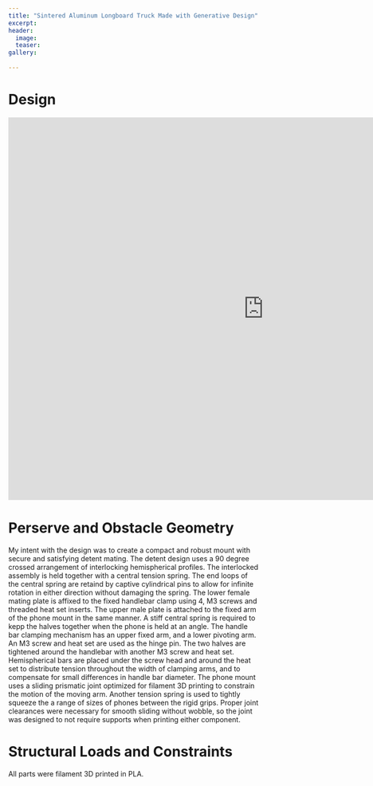 ```yaml
---
title: "Sintered Aluminum Longboard Truck Made with Generative Design"
excerpt: 
header:
  image: 
  teaser: 
gallery:
   
---
```


# Design
<iframe src="https://vanderbilt643.autodesk360.com/shares/public/SH286ddQT78850c0d8a4daca54665fddb3c7?mode=embed" width="1024" height="768" allowfullscreen="true" webkitallowfullscreen="true" mozallowfullscreen="true"  frameborder="0"></iframe>

# Perserve and Obstacle Geometry
  My intent with the design was to create a compact and robust mount with secure and satisfying detent mating. The detent design uses a 90 degree crossed arrangement of interlocking hemispherical profiles. The interlocked assembly is held together with a central tension spring. The end loops of the central spring are retaind by captive cylindrical pins to allow for infinite rotation in either direction without damaging the spring. The lower female mating plate is affixed to the fixed handlebar clamp using 4, M3 screws and threaded heat set inserts. The upper male plate is attached to the fixed arm of the phone mount in the same manner. A stiff central spring is required to kepp the halves together when the phone is held at an angle. The handle bar clamping mechanism has an upper fixed arm, and a lower pivoting arm. An M3 screw and heat set are used as the hinge pin. The two halves are tightened around the handlebar with another M3 screw and heat set. Hemispherical bars are placed under the screw head and around the heat set to distribute tension throughout the width of clamping arms, and to compensate for small differences in handle bar diameter. The phone mount uses a sliding prismatic joint optimized for filament 3D printing to constrain the motion of the moving arm. Another tension spring is used to tightly squeeze the a range of sizes of phones between the rigid grips. Proper joint clearances were necessary for smooth sliding without wobble, so the joint was designed to not require supports when printing either component.

# Structural Loads and Constraints
All parts were filament 3D printed in PLA. 

